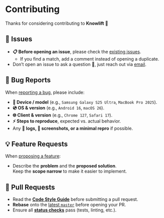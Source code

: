# Contributing

Thanks for considering contributing to **Knowlift** 🙌  

## 🐞 Issues

+ **📋 Before opening an issue**, please check the [existing issues][issues].  
  + If you find a match, add a comment instead of opening a duplicate.  
+ Don’t open an issue to ask a question 🙋, just reach out via [email][contact].

## 🐛 Bug Reports

When [reporting a bug][issues], please include:
+ **📱 Device / model** (e.g., `Samsung Galaxy S25 Ultra`, `MacBook Pro 2025`).  
+ **💿 OS & version** (e.g., `Android 16`, `macOS 26`).  
+ **🌐 Client & version** (e.g., `Chrome 127`, `Safari 17`).  
+ **⚡ Steps to reproduce**, expected vs. actual behavior.  
+ Any **📝 logs, 📸 screenshots, or a minimal repro** if possible.

## 💡 Feature Requests

When [proposing a feature][issues]:
+ Describe the **problem** and the **proposed solution**.  
 Keep the **scope narrow** to make it easier to implement.  


## 🔀 Pull Requests

+ Read the **[Code Style Guide][style-guide]** before submitting a pull request.  
+ **Rebase** onto the [latest `master`][latest-master] before opening your PR.  
+ Ensure all **[status checks][status-checks]** pass (tests, linting, etc.).  


[issues]: https://github.com/mariusmucenicu/knowlift/issues
[contact]: mailto:marius_mucenicu@yahoo.com
[status-checks]: https://help.github.com/articles/about-status-checks/
[style-guide]: ./STYLE_GUIDE.md
[latest-master]: https://github.com/mariusmucenicu/knowlift/tree/master